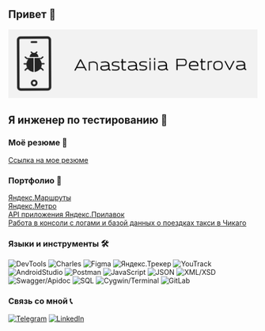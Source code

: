 ## Привет 👋

![Header](https://github.com/petrova-andm/petrova-andm/blob/main/assets/header.png)

## Я инженер по тестированию 🐞

### Моё резюме 📄
[Ссылка на мое резюме](https://docs.google.com/document/d/1uZNJr1xS22KUBisil9LazVzVdQ3fzjcRPjdd8WSHhFw/edit#)

### Портфолио 📁
[Яндекс.Маршруты](https://github.com/petrova-andm/Yandex.Routes)  
[Яндекс.Метро](https://github.com/petrova-andm/Yandex.Metro)  
[API приложения Яндекс.Прилавок](https://github.com/petrova-andm/Yandex.Counter)  
[Работа в консоли с логами и базой данных о поездках такси в Чикаго]()

### Языки и инструменты 🛠️
![DevTools](https://img.shields.io/badge/-DevTools-090909?style=for-the-badge&logo=googlechrome)
![Charles](https://img.shields.io/badge/-charles-090909?style=for-the-badge&logo=charles)
![Figma](https://img.shields.io/badge/-figma-090909?style=for-the-badge&logo=figma)
![Яндекс.Трекер](https://img.shields.io/badge/-яндекс.трекер-090909?style=for-the-badge&logo=яндекс.трекер)
![YouTrack](https://img.shields.io/badge/-youtrack-090909?style=for-the-badge&logo=youtrack)
![AndroidStudio](https://img.shields.io/badge/-androidstudio-090909?style=for-the-badge&logo=androidstudio)
![Postman](https://img.shields.io/badge/-postman-090909?style=for-the-badge&logo=postman)
![JavaScript](https://img.shields.io/badge/-javascript-090909?style=for-the-badge&logo=javascript)
![JSON](https://img.shields.io/badge/-json-090909?style=for-the-badge&logo=json)
![XML/XSD](https://img.shields.io/badge/-xml/xsd-090909?style=for-the-badge&logo=xml&xsd)
![Swagger/Apidoc](https://img.shields.io/badge/-swagger/apidoc-090909?style=for-the-badge&logo=swagger)
![SQL](https://img.shields.io/badge/-sql-090909?style=for-the-badge&logo=mysql)
![Cygwin/Terminal](https://img.shields.io/badge/-cygwin/terminal-090909?style=for-the-badge&logo=terminal&cygwin)
![GitLab](https://img.shields.io/badge/-gitlab-090909?style=for-the-badge&logo=gitlab)

### Связь со мной 📞
[![Telegram](https://img.shields.io/badge/-telegram-090909?style=for-the-badge&logo=telegram)](https://t.me/ouralind)
[![LinkedIn](https://img.shields.io/badge/-linkedin-090909?style=for-the-badge&logo=linkedin)]()
